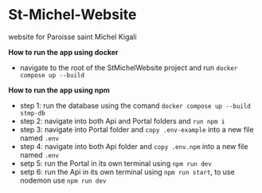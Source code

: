 # St-Michel-Website
website for Paroisse saint Michel Kigali 

**How to run the app using docker** 

- navigate to the root of the StMichelWebsite project and run `docker compose up --build`

**How to run the app using npm** 

- step 1: run the database using the comand `docker compose up --build stmp-db`
- step 2: navigate into both Api and Portal folders and `run npm i`
- step 3: navigate into Portal folder and `copy .env-example` into a new file named `.env`
- step 4: navigate into both Api folder and `copy .env.npm` into a new file named `.env`
- setp 5: run the Portal in its own terminal using `npm run dev`
- setp 6: run the Api in its own terminal using `npm run start`, to use nodemon use `npm run dev`